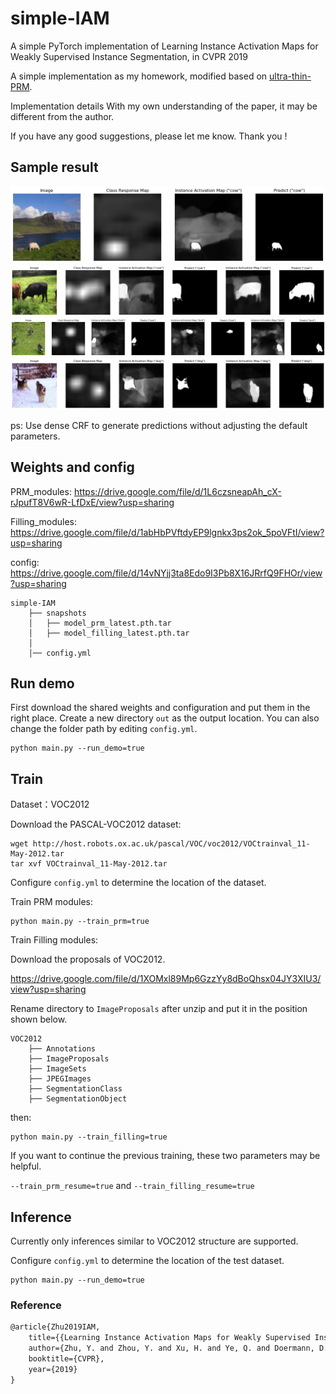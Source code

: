 # simple-IAM
A simple PyTorch implementation of Learning Instance Activation Maps for Weakly Supervised Instance Segmentation, in CVPR 2019



A simple implementation as my homework, modified based on [ultra-thin-PRM](https://github.com/chuchienshu/ultra-thin-PRM).

Implementation details With my own understanding of the paper, it may be different from the author.

If you have any good suggestions, please let me know. Thank you !



## Sample result 

<img src="./sample/sample1.jpg" alt="1_0" style="zoom:50%;" />



<img src="./sample/sample2.jpg" alt="2_0" style="zoom:50%;" />



<img src="./sample/sample3.jpg" alt="3_0" style="zoom:72%;" />



<img src="./sample/sample4.jpg" alt="3_0" style="zoom:72%;" />

ps: Use dense CRF to generate predictions without adjusting the default parameters.



##  Weights and config

PRM_modules: https://drive.google.com/file/d/1L6czsneapAh_cX-rJpufT8V6wR-LfDxE/view?usp=sharing

Filling_modules: https://drive.google.com/file/d/1abHbPVftdyEP9lgnkx3ps2ok_5poVFtI/view?usp=sharing

config: https://drive.google.com/file/d/14vNYjj3ta8Edo9I3Pb8X16JRrfQ9FHOr/view?usp=sharing

```
simple-IAM
    ├── snapshots   
    │   ├── model_prm_latest.pth.tar
    │   ├── model_filling_latest.pth.tar
    │
    │── config.yml
```



##  Run demo

First download the shared weights and configuration and put them in the right place. Create a new directory   ```out```   as the output location. You can also change the folder path by editing ```config.yml```.

```
python main.py --run_demo=true
```



## Train

Dataset：VOC2012

Download the PASCAL-VOC2012 dataset:

```
wget http://host.robots.ox.ac.uk/pascal/VOC/voc2012/VOCtrainval_11-May-2012.tar
tar xvf VOCtrainval_11-May-2012.tar
```

Configure ```config.yml``` to determine the location of the dataset.



Train PRM modules: 

```
python main.py --train_prm=true
```



Train Filling modules: 

Download the proposals of VOC2012.

https://drive.google.com/file/d/1XOMxl89Mp6GzzYy8dBoQhsx04JY3XIU3/view?usp=sharing

Rename directory to ```ImageProposals``` after unzip and put it in the position shown below.

```
VOC2012
    ├── Annotations 
    ├── ImageProposals
    ├── ImageSets
    ├── JPEGImages
    ├── SegmentationClass
    ├── SegmentationObject
```
then:
```
python main.py --train_filling=true
```



If you want to continue the previous training, these two parameters may be helpful.

```--train_prm_resume=true``` and ```--train_filling_resume=true```



## Inference

Currently only inferences similar to VOC2012 structure are supported.

Configure ```config.yml``` to determine the location of the test dataset.

```
python main.py --run_demo=true
```



### Reference

```markdown
@article{Zhu2019IAM,
    title={{Learning Instance Activation Maps for Weakly Supervised Instance Segmentation}},
    author={Zhu, Y. and Zhou, Y. and Xu, H. and Ye, Q. and Doermann, D. and Jiao, J.},
    booktitle={CVPR},
    year={2019}
}
```
